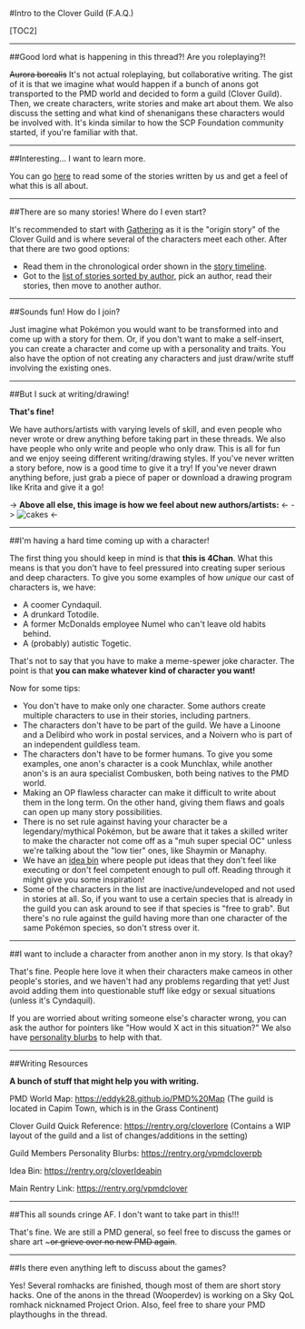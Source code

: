 #Intro to the Clover Guild (F.A.Q.)

[TOC2]

***

##Good lord what is happening in this thread?! Are you roleplaying?!

~~Aurora borealis~~
It's not actual roleplaying, but collaborative writing. The gist of it is that we imagine what would happen if a bunch of anons got transported to the PMD world and decided to form a guild (Clover Guild). Then, we create characters, write stories and make art about them. We also discuss the setting and what kind of shenanigans these characters would be involved with. It's kinda similar to how the SCP Foundation community started, if you're familiar with that.

***

##Interesting... I want to learn more.

You can go [here](https://rentry.org/vpmdclover) to read some of the stories written by us and get a feel of what this is all about.

***

##There are so many stories! Where do I even start?

It's recommended to start with [Gathering](https://rentry.org/h3fdu) as it is the "origin story" of the Clover Guild and is where several of the characters meet each other.
After that there are two good options:
- Read them in the chronological order shown in the [story timeline](https://i.imgur.com/Okw85xk.png).
- Got to the [list of stories sorted by author](https://rentry.org/vpmdclover#list-of-stories-sorted-by-author), pick an author, read their stories, then move to another author.

***
 
##Sounds fun! How do I join?

Just imagine what Pokémon you would want to be transformed into and come up with a story for them. Or, if you don't want to make a self-insert, you can create a character and come up with a personality and traits.
You also have the option of not creating any characters and just draw/write stuff involving the existing ones. 

***

##But I suck at writing/drawing!

**That's fine!**

We have authors/artists with varying levels of skill, and even people who never wrote or drew anything before taking part in these threads. We also have people who only write and people who only draw. This is all for fun and we enjoy seeing different writing/drawing styles.
If you've never written a story before, now is a good time to give it a try!
If you've never drawn anything before, just grab a piece of paper or download a drawing program like Krita and give it a go!

-> **Above all else, this image is how we feel about new authors/artists:** <-
-> ![cakes](https://i.imgur.com/0j5BQ73.png) <-

***

##I'm having a hard time coming up with a character!

The first thing you should keep in mind is that **this is 4Chan**. What this means is that you don't have to feel pressured into creating super serious and deep characters. To give you some examples of how *unique* our cast of characters is, we have:
- A coomer Cyndaquil.
- A drunkard Totodile.
- A former McDonalds employee Numel who can't leave old habits behind.
- A (probably) autistic Togetic.

That's not to say that you have to make a meme-spewer joke character. The point is that **you can make whatever kind of character you want!**

Now for some tips:
- You don't have to make only one character. Some authors create multiple characters to use in their stories, including partners.
- The characters don't have to be part of the guild. We have a Linoone and a Delibird who work in postal services, and a Noivern who is part of an independent guildless team.
- The characters don't have to be former humans. To give you some examples, one anon's character is a cook Munchlax, while another anon's is an aura specialist Combusken, both being natives to the PMD world.
- Making an OP flawless character can make it difficult to write about them in the long term. On the other hand, giving them flaws and goals can open up many story possibilities.
- There is no set rule against having your character be a legendary/mythical Pokémon, but be aware that it takes a skilled writer to make the character not come off as a "muh super special OC" unless we're talking about the "low tier" ones, like Shaymin or Manaphy.
- We have an [idea bin](https://rentry.org/cloverIdeabin) where people put ideas that they don't feel like executing or don't feel competent enough to pull off. Reading through it might give you some inspiration!
- Some of the characters in the list are inactive/undeveloped and not used in stories at all. So, if you want to use a certain species that is already in the guild you can ask around to see if that species is "free to grab". But there's no rule against the guild having more than one character of the same Pokémon species, so don't stress over it.

***

##I want to include a character from another anon in my story. Is that okay?

That's fine. People here love it when their characters make cameos in other people's stories, and we haven't had any problems regarding that yet!
Just avoid adding them into questionable stuff like edgy or sexual situations (unless it's Cyndaquil).

If you are worried about writing someone else's character wrong, you can ask the author for pointers like "How would X act in this situation?"
We also have [personality blurbs](https://rentry.org/vpmdcloverpb) to help with that.

***

##Writing Resources

**A bunch of stuff that might help you with writing.**

PMD World Map: https://eddyk28.github.io/PMD%20Map
(The guild is located in Capim Town, which is in the Grass Continent)

Clover Guild Quick Reference: https://rentry.org/cloverlore
(Contains a WIP layout of the guild and a list of changes/additions in the setting)

Guild Members Personality Blurbs: https://rentry.org/vpmdcloverpb

Idea Bin: https://rentry.org/cloverIdeabin

Main Rentry Link: https://rentry.org/vpmdclover

***

##This all sounds cringe AF. I don't want to take part in this!!!

That's fine. We are still a PMD general, so feel free to discuss the games or share art ~~~or grieve over no new PMD again~~.

***

##Is there even anything left to discuss about the games?

Yes! Several romhacks are finished, though most of them are short story hacks. One of the anons in the thread (Wooperdev) is working on a Sky QoL romhack nicknamed Project Orion.
Also, feel free to share your PMD playthoughs in the thread.